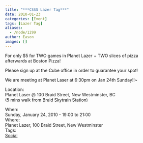 ```yaml
---
title: "***CSSS Lazer Tag***"
date: 2010-01-23
categories: [Event]
tags: [Lazer Tag]
aliases:
  - /node/1299
author: Eason
images: []
---
```


<div class="field field-name-body field-type-text-with-summary field-label-hidden"><div class="field-items"><div class="field-item even"><p>For only $5 for TWO games in Planet Lazer + TWO slices of pizza afterwards at Boston Pizza!</p>
<p>Please sign up at the Cube office in order to guarantee your spot!</p>
<p>We are meeting at Planet Laser at 6:30pm on Jan 24th Sunday!!~</p>
<p>Location:<br>
Planet Laser @ 100 Braid Street, New Westminster, BC<br>
(5 mins walk from Braid Skytrain Station)</p>
</div></div></div><div class="field field-name-field-dates field-type-datetime field-label-above"><div class="field-label">When:&#xA0;</div><div class="field-items"><div class="field-item even"><span class="date-display-single">Sunday, January 24, 2010 - <span class="date-display-range"><span class="date-display-start">19:00</span> to <span class="date-display-end">21:00</span></span></span></div></div></div><div class="field field-name-field-location field-type-text field-label-above"><div class="field-label">Where:&#xA0;</div><div class="field-items"><div class="field-item even">Planet Lazer, 100 Braid Street, New Westminster</div></div></div>    <footer>
    <div class="field field-name-field-tags field-type-taxonomy-term-reference field-label-above"><div class="field-label">Tags:&#xA0;</div><div class="field-items"><div class="field-item even"><a href="/social">Social</a></div></div></div>      </footer>
